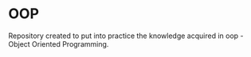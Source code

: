 # OOP
Repository created to put into practice the knowledge acquired in oop - Object Oriented Programming.
